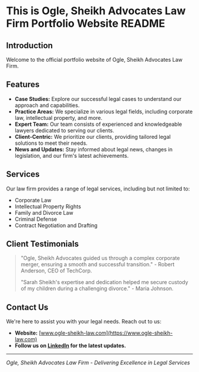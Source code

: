 # This is Ogle, Sheikh Advocates Law Firm Portfolio Website README

## Introduction
Welcome to the official portfolio website of Ogle, Sheikh Advocates Law Firm.

## Features
- **Case Studies:** Explore our successful legal cases to understand our approach and capabilities.
- **Practice Areas:** We specialize in various legal fields, including corporate law, intellectual property, and more.
- **Expert Team:** Our team consists of experienced and knowledgeable lawyers dedicated to serving our clients.
- **Client-Centric:** We prioritize our clients, providing tailored legal solutions to meet their needs.
- **News and Updates:** Stay informed about legal news, changes in legislation, and our firm's latest achievements.

## Services
Our law firm provides a range of legal services, including but not limited to:
- Corporate Law
- Intellectual Property Rights
- Family and Divorce Law
- Criminal Defense
- Contract Negotiation and Drafting


## Client Testimonials
> "Ogle, Sheikh Advocates guided us through a complex corporate merger, ensuring a smooth and successful transition." - Robert Anderson, CEO of TechCorp.
> 
> "Sarah Sheikh's expertise and dedication helped me secure custody of my children during a challenging divorce." - Maria Johnson.

## Contact Us
We're here to assist you with your legal needs. Reach out to us:
- **Website:** [www.ogle-sheikh-law.com](https://www.ogle-sheikh-law.com)
- **Follow us on [LinkedIn](https://www.linkedin.com/ogle-sheikh-law) for the latest updates.**

---
_Ogle, Sheikh Advocates Law Firm - Delivering Excellence in Legal Services_

